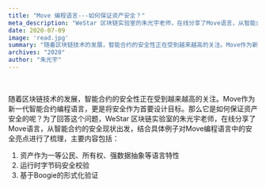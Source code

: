 ```yaml
---
title: "Move 编程语言---如何保证资产安全？"
meta_description: "WeStar 区块链实验室的朱光宇老师，在线分享了Move语言，从智能合约的安全现状出发，结合具体例子对Move编程语言中的安全亮点进行了梳理。"
date: 2020-07-09
image: 'read.jpg'
summary: "随着区块链技术的发展，智能合约的安全性正在受到越来越高的关注。Move作为新一代智能合约编程语言，更是将安全作为首要设计目标。那么它是如何保证资产安全的呢？为了回答这个问题，WeStar 区块链实验室的朱光宇老师，在线分享了Move语言，从智能合约的安全现状出发，结合具体例子对Move编程语言中的安全亮点进行了梳理，主要内容包括..."
archives: "2020"
author: "朱光宇"
---
```



<br/>

随着区块链技术的发展，智能合约的安全性正在受到越来越高的关注。Move作为新一代智能合约编程语言，更是将安全作为首要设计目标。那么它是如何保证资产安全的呢？为了回答这个问题，WeStar 区块链实验室的朱光宇老师，在线分享了Move语言，从智能合约的安全现状出发，结合具体例子对Move编程语言中的安全亮点进行了梳理，主要内容包括：

1. 资产作为一等公民、所有权、强数据抽象等语言特性
2. 运行时字节码安全校验
3. 基于Boogie的形式化验证
